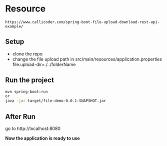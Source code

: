 # Resource
    https://www.callicoder.com/spring-boot-file-upload-download-rest-api-example/
## Setup 
  - clone the repo
  - change the file upload path in src/main/resources/application.properties
    file.upload-dir=./../folderName

## Run the project
  ```sh
mvn spring-boot:run
or
java -jar target/file-demo-0.0.1-SNAPSHOT.jar
```
## After Run

go to http://localhost:8080

 **Now the application is ready to use**

